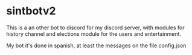 # sintbotv2
This is a an other bot to discord for my discord server, with modules for history channel and elections module for the users and entertainment.

My bot it's done in spanish, at least the messages on the file config.json
